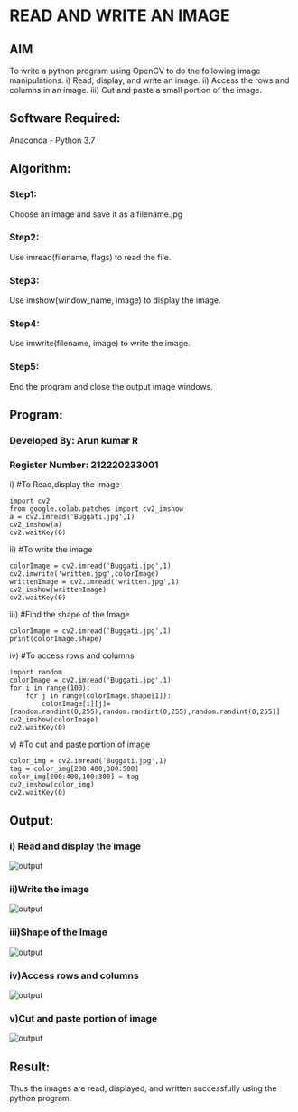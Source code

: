 # READ AND WRITE AN IMAGE
## AIM
To write a python program using OpenCV to do the following image manipulations.
i) Read, display, and write an image.
ii) Access the rows and columns in an image.
iii) Cut and paste a small portion of the image.

## Software Required:
Anaconda - Python 3.7
## Algorithm:
### Step1:
Choose an image and save it as a filename.jpg
### Step2:
Use imread(filename, flags) to read the file.
### Step3:
Use imshow(window_name, image) to display the image.
### Step4:
Use imwrite(filename, image) to write the image.
### Step5:
End the program and close the output image windows.

## Program:

### Developed By: Arun kumar R
### Register Number: 212220233001
i) #To Read,display the image
```
import cv2
from google.colab.patches import cv2_imshow
a = cv2.imread('Buggati.jpg',1)
cv2_imshow(a)
cv2.waitKey(0) 
```

ii) #To write the image
```
colorImage = cv2.imread('Buggati.jpg',1)
cv2.imwrite('written.jpg',colorImage)
writtenImage = cv2.imread('written.jpg',1)
cv2_imshow(writtenImage)
cv2.waitKey(0)
```

iii) #Find the shape of the Image
```
colorImage = cv2.imread('Buggati.jpg',1)
print(colorImage.shape)
```

iv) #To access rows and columns

```
import random
colorImage = cv2.imread('Buggati.jpg',1)
for i in range(100):
    for j in range(colorImage.shape[1]):
        colorImage[i][j]=[random.randint(0,255),random.randint(0,255),random.randint(0,255)]
cv2_imshow(colorImage)
cv2.waitKey(0)
```

v) #To cut and paste portion of image
```
color_img = cv2.imread('Buggati.jpg',1)
tag = color_img[200:400,300:500]
color_img[200:400,100:300] = tag
cv2_imshow(color_img)
cv2.waitKey(0)
```

## Output:

### i) Read and display the image

![output](ss2.png)

### ii)Write the image

![output](ss2.png)

### iii)Shape of the Image

![output](ss5.png)

### iv)Access rows and columns

![output](ss3.png)

### v)Cut and paste portion of image

![output](ss4.png)

## Result:
Thus the images are read, displayed, and written successfully using the python program.

